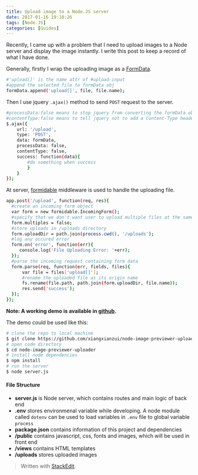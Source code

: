 ```yaml
---
title: Upload image to a Node.JS server
date: 2017-01-16 19:10:26
tags: [Node.JS]
categories: [Guides]
---
```


Recently, I came up with a problem that I need to upload images to a Node server and display the image instantly. I write this post to keep a record of what I have done.

Generally, firstly I wrap the uploading image as a [FormData](https://developer.mozilla.org/en-US/docs/Web/API/FormData). 

``` bash
#'upload[]' is the name attr of #upload-input
#append the selected file to formData obj
formData.append('upload[]', file, file.name);
```

Then I use jquery `.ajax()` method to send `POST` request to the server. 

``` bash
#processData:false means to stop jquery from converting the formData object to string
#contentType:false means to tell jquery not to add a Content-Type header
$.ajax({
	url: '/upload',
	type: 'POST',
	data: formData,
	processData: false,
    contentType: false,
	success: function(data){
		#do something when success
		}
	}
});
```

At server, [formidable](https://github.com/felixge/node-formidable) middleware is used to handle the uploading file. 

``` bash
app.post('/upload', function(req, res){
  #create an incoming form object
  var form = new formidable.IncomingForm();
  #specify that we don't want user to upload multiple files at the same time; set true to allow.
  form.multiples = false;
  #store uploads in /uploads directory
  form.uploadDir = path.join(process.cwd(), '/uploads');
  #log any occured error
  form.on('error', function(err){
     console.log('File Uploading Error: '+err);
  });
  #parse the incoming request containing form data
  form.parse(req, function(err, fields, files){
	  var file = files['upload[]'];
      #rename the uploaded file as its origin name
      fs.rename(file.path, path.join(form.uploadDir, file.name));
      res.send('success');
  });
});
```

**Note: A working demo is available in [github](https://github.com/xiangxianzui/node-image-previewer-uploader).**

The demo could be used like this:

``` bash
# clone the repo to local machine
$ git clone https://github.com/xiangxianzui/node-image-previewer-uploader
# open code directory
$ cd node-image-previewer-uploader
# install node dependencies
$ npm install
# run the server
$ node server.js
```

#### File Structure

 - **server.js** is Node server, which contains routes and main logic of back end
 - **.env** stores environmenal variable while developing. A node module called `dotenv` can be used to load variables in `.env` file to global variable `process`
 - **package.json** contains information of this project and dependencies
 - **/public** contains javascript, css, fonts and images, which will be used in front end
 - **/views** contains HTML templates
 - **/uploads** stores uploaded images



> Written with [StackEdit](https://stackedit.io/).